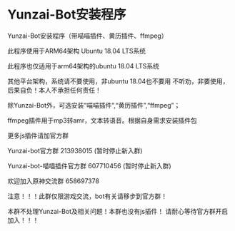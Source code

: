 # Yunzai-Bot安装程序
Yunzai-Bot安装程序（带喵喵插件、黄历插件、ffmpeg）

此程序使用于ARM64架构 Ubuntu 18.04 LTS系统

此程序也仅适用于arm64架构的ubuntu 18.04 LTS系统

其他平台架构，系统请不要使用，非ubuntu 18.04也不要用
不听劝，非要使用，后果自负！本人不承担任何责任！

除Yunzai-Bot外，可选安装“喵喵插件”,“黄历插件”,“ffmpeg”；

ffmpeg插件用于mp3转amr，文本转语音。根据自身需求安装插件包

更多js插件请加官方群

Yunzai-bot官方群 213938015 (暂时停止新入群)

Yunzai-bot-喵喵插件官方群 607710456 (暂时停止新入群)

欢迎加入原神交流群 658697378 

注意！！！此群仅限游戏交流，bot有关请移步到官方群！

本群不处理Yunzai-Bot及相关问题！本群也没有js插件！
请耐心等待官方群开启加入！！！
